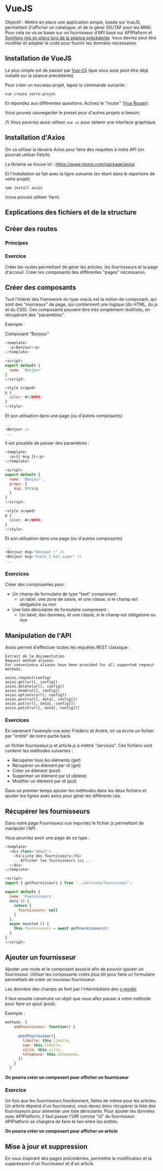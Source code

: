 # VueJS

Objectif : Mettre en place une application simple, basée sur VueJS, permettant d'afficher un catalogue, et de le gérer 
(DUTAF pour les MMI). Pour cela on va se baser sur un fournisseur d'API basé sur APIPlaform et 
[Symfony mis en place lors de la séance précédente](api.md). Vous devrez peut être modifier et adapter le code pour fournir les données nécessaires.

## Installation de VueJS

Le plus simple est de passer par [Vue-Cli](https://cli.vuejs.org/) (que vous avez peut être déjà installé sur la séance précédente).

Pour créer un nouveau projet, tapez la commande suivante :

```
vue create votre-projet
```

Et répondez aux différentes questions. Activez le "router" ([Vue Router](https://router.vuejs.org/)).

Vous pouvez sauvegarder le preset pour d'autres projets si besoin.

/!\ Vous pourriez aussi utiliser `vue ui` pour obtenir une interface graphique.

## Installation d'Axios

On va utiliser la librairie Axios pour faire des requêtes à notre API (on pourrait utiliser Fetch).

La librairie se trouve ici : https://www.npmjs.com/package/axios

Et l'installation se fait avec la ligne suivante (en étant dans le répertoire de votre projet)

```
npm install axios
```

(vous pouvez utiliser Yarn).

## Explications des fichiers et de la structure

## Créer des routes

### Principes

### Exercice

Créer les routes permettant de gérer les articles, les fournisseurs et la page d'acceuil. Créer les composants des différentes "pages" nécessaires.

## Créer des composants

Tout l'intéret des framework du type vueJs est la notion de composant, qui sont des "morceaux" de page, qui contiennent une logique (du HTML, du js et du CSS). 
Ces composants peuvent être très simplement réutilisés, en récupérant des "paramètres".

Exemple :

Composant "Bonjour"

```js
<template>
  <p>Bonjour</p>
</template>

<script>
export default {
  name: 'Bonjour'
}
</script>

<style scoped>
p {
  color: #42b983;
}
</style>
```

Et son utilisation dans une page (ou d'autres composants)

```js
...
<Bonjour />
...
```

Il est possible de passer des paramètres :

```js
<template>
  <p>{{ msg }}</p>
</template>

<script>
export default {
  name: 'Bonjour',
  props: {
    msg: String
  }
}
</script>

<style scoped>
p {
  color: #42b983;
}
</style>
```

Et son utilisation dans une page (ou d'autres composants)

```js
...
<Bonjour msg="Bonjour !" />
<Bonjour msg="VueJs C'est super" />
...
```

### Exercices

Créer des composantes pour :

* Un champ de formulaire de type "text" comprenant :
  * un label, une zone de saisie, et une classe, si le champ est obligatoire ou non
* Une liste déroulante de formulaire comprenant :
  * Un label, des données, et une classe, si le champ est obligatoire ou non

## Manipulation de l'API

Axios permet d'effectuer toutes les requêtes REST classique :
```
Extrait de la documentation
Request method aliases
For convenience aliases have been provided for all supported request methods.

axios.request(config)
axios.get(url[, config])
axios.delete(url[, config])
axios.head(url[, config])
axios.options(url[, config])
axios.post(url[, data[, config]])
axios.put(url[, data[, config]])
axios.patch(url[, data[, config]])
```

### Exercices

En reprenant l'exemple vue avec Frédéric et André, on va écrire un fichier par "entité" de notre partie back.

un fichier fournisseur.js et article.js à mettre "services".
Ces fichiers vont contenir les méthodes suivantes :
* Récupérer tous les éléments (get)
* Récupérer un élément par id (get)
* Créer un élément (post)
* Supprimer un élément par id (delete)
* Modifier un élément par id (put)

Dans un premier temps ajouter les méthodes dans les deux fichiers et ajuster les lignes avec axios pour gérer les différents cas.

## Récupérer les fournisseurs

Dans votre page Fournisseur.vue importez le fichier js permettant de manipuler l'API.

Vous pourriez avoir une page de ce type :

```js
<template>
  <div class="about">
    <h1>Liste des fournisseurs</h1>
    ...Afficher les fournisseurs ici ...
  </div>
</template>

<script>
import { getFournisseurs } from '../services/fournisseur';

export default {
  name: 'Fournisseurs',
  data () {
    return {
      fournisseurs: null
    }
  },
  async mounted () {
    this.fournisseurs = await getFournisseurs()
  }
}
</script>
```

## Ajouter un fournisseur

Ajouter une route et le composant associé afin de pouvoir ajouter un fournisseur.
Utiliser les composants créés plus tôt pour faire un formulaire permettant de créer un nouveau fournisseur.

Les données des champs se font par l'intermédiaire des [v-model](https://vuejs.org/v2/guide/forms.html)

Il faut ensuite construire un objet que vous allez passer à votre méthode pour faire un ajout (post).

Exemple :

```js
methods: {
    addFournisseur: function() {
      
      postFournisseur({
        libelle: this.libelle,
        nom: this.libelle,
        ville: this.ville,
        telephone: this.telephone,
      })
    }
  }
```
**On pourra créer un composant pour afficher un fournisseur**

### Exercice

Un fois que les fournisseurs fonctionnent, faites de même pour les articles.
Un article dépend d'un fournisseur, vous devez donc récupérer la liste des fournisseurs pour alimenter une liste déroulante.
Pour ajouter les données avec APIPlatform, il faut passer l'URI comme "id" du fournisseur. APIPlatform se chargera de faire le lien entre les entités.

**On pourra créer un composant pour afficher un article**

## Mise à jour et suppression

En vous inspirant des pages précédentes, permettre la modification et la suppression d'un fournisseur et d'un article.
